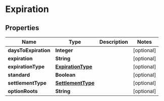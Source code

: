 # Expiration

## Properties
Name | Type | Description | Notes
------------ | ------------- | ------------- | -------------
**daysToExpiration** | **Integer** |  |  [optional]
**expiration** | **String** |  |  [optional]
**expirationType** | [**ExpirationType**](ExpirationType.md) |  |  [optional]
**standard** | **Boolean** |  |  [optional]
**settlementType** | [**SettlementType**](SettlementType.md) |  |  [optional]
**optionRoots** | **String** |  |  [optional]
